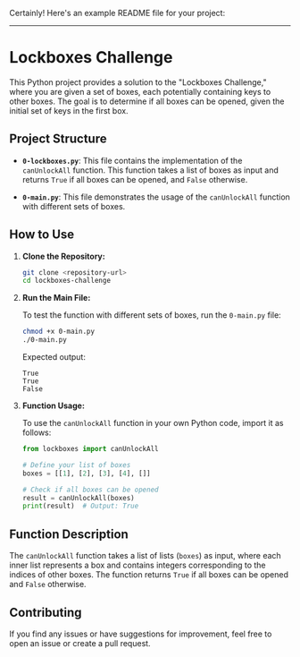Certainly! Here's an example README file for your project:

---

# Lockboxes Challenge

This Python project provides a solution to the "Lockboxes Challenge," where you are given a set of boxes, each potentially containing keys to other boxes. The goal is to determine if all boxes can be opened, given the initial set of keys in the first box.

## Project Structure

- **`0-lockboxes.py`**: This file contains the implementation of the `canUnlockAll` function. This function takes a list of boxes as input and returns `True` if all boxes can be opened, and `False` otherwise.

- **`0-main.py`**: This file demonstrates the usage of the `canUnlockAll` function with different sets of boxes.

## How to Use

1. **Clone the Repository:**

   ```bash
   git clone <repository-url>
   cd lockboxes-challenge
   ```

2. **Run the Main File:**

   To test the function with different sets of boxes, run the `0-main.py` file:

   ```bash
   chmod +x 0-main.py
   ./0-main.py
   ```

   Expected output:

   ```
   True
   True
   False
   ```

3. **Function Usage:**

   To use the `canUnlockAll` function in your own Python code, import it as follows:

   ```python
   from lockboxes import canUnlockAll

   # Define your list of boxes
   boxes = [[1], [2], [3], [4], []]

   # Check if all boxes can be opened
   result = canUnlockAll(boxes)
   print(result)  # Output: True
   ```

## Function Description

The `canUnlockAll` function takes a list of lists (`boxes`) as input, where each inner list represents a box and contains integers corresponding to the indices of other boxes. The function returns `True` if all boxes can be opened and `False` otherwise.

## Contributing

If you find any issues or have suggestions for improvement, feel free to open an issue or create a pull request.
